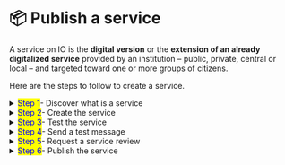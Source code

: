 # 📦 Publish a service

A service on IO is the **digital version** or the **extension of an already digitalized service** provided by an institution – public, private, central or local – and targeted toward one or more groups of citizens.

Here are the steps to follow to create a service.

<details>

<summary><mark style="color:blue;">Step 1</mark>- Discover what is a service</summary>

Consult the [Service manual for the IO app](https://docs.pagopa.it/manuale-servizi/) to discover:

* **what is meant by a service** in the context of IO;
* what are the **types of services** that can be provided on IO and **which functions** can be used;
* information about **how to create** the services;
* consult **service models** that can be used.

</details>

<details>

<summary><mark style="color:blue;">Step 2</mark>- Create the service</summary>

Follow the instructions on how to "[Create a new service](create-a-service.md)"

</details>

<details>

<summary><mark style="color:blue;">Step 3</mark>- Test the service</summary>

Before publishing a service in app, view the service tab in app to make sure everything is correct. To do so, read [try-a-service-being-tested.md](try-a-service-being-tested.md "mention")

</details>

<details>

<summary><mark style="color:blue;">Step 4</mark>- Send a test message</summary>

If you want, you can send a test message. To learn more about messages and how to send text messages, read how to [send-a-message ](../send-a-message/ "mention") and send [test-messages.md](../send-a-message/test-messages.md "mention")

</details>

<details>

<summary><mark style="color:blue;">Step 5</mark>- Request a service review</summary>

If everything is ready [submit the service for evaluation](service-review.md) by PagoPA. If the service is evaluated positively, it will be **approved**, otherwise it will be **rejected** with a reason, which will be communicated to you so you can change it and submit it again.

</details>

<details>

<summary><mark style="color:blue;">Step 6</mark>- Publish the service</summary>

If you did not request automatic publishing during review, once it is approved you can [make the service visible](visibility-of-the-service.md) independently.

</details>

